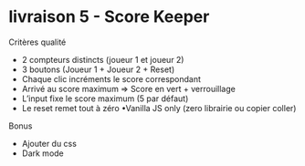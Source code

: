 # livraison 5 - Score Keeper
Critères qualité
- 2 compteurs distincts (joueur 1 et joueur 2) 
- 3 boutons (Joueur 1 + Joueur 2 + Reset) 
- Chaque clic incréments le score correspondant 
- Arrivé au score maximum => Score en vert + verrouillage 
- L’input fixe le score maximum (5 par défaut) 
- Le reset remet tout à zéro •Vanilla JS only (zero librairie ou copier coller)

Bonus
- Ajouter du css
- Dark mode

